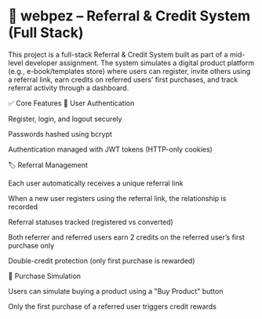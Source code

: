 # 📌 webpez – Referral & Credit System (Full Stack)
This project is a full-stack Referral & Credit System built as part of a mid-level developer assignment. The system simulates a digital product platform (e.g., e-book/templates store) where users can register, invite others using a referral link, earn credits on referred users’ first purchases, and track referral activity through a dashboard.

✅ Core Features
🔐 User Authentication

Register, login, and logout securely

Passwords hashed using bcrypt

Authentication managed with JWT tokens (HTTP-only cookies)

🏷️ Referral Management

Each user automatically receives a unique referral link

When a new user registers using the referral link, the relationship is recorded

Referral statuses tracked (registered vs converted)

Both referrer and referred users earn 2 credits on the referred user’s first purchase only

Double-credit protection (only first purchase is rewarded)

🛒 Purchase Simulation

Users can simulate buying a product using a "Buy Product" button

Only the first purchase of a referred user triggers credit rewards
